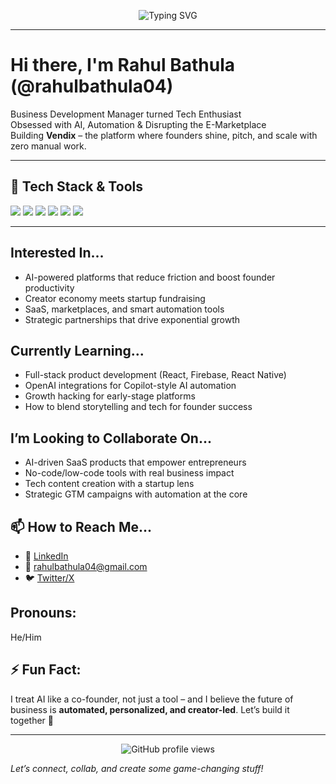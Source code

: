 <!-- Banner -->
<p align="center">
  <img src="https://readme-typing-svg.herokuapp.com?font=Fira+Code&size=26&duration=3000&pause=1000&color=00F7FF&center=true&width=900&lines=Hey+there!+I'm+Rahul+Bathula+%F0%9F%91%8B;Building+Vendix+%F0%9F%9A%80;AI-powered+automation+for+founders;Let's+disrupt+the+E-Marketplace!" alt="Typing SVG" />
</p>

---

# Hi there, I'm Rahul Bathula (@rahulbathula04)

Business Development Manager turned Tech Enthusiast  
Obsessed with AI, Automation & Disrupting the E-Marketplace  
Building **Vendix** – the platform where founders shine, pitch, and scale with zero manual work.

---

## 📌 Tech Stack & Tools
<p align="left">
  <img src="https://img.shields.io/badge/React-%2361DAFB.svg?style=for-the-badge&logo=react&logoColor=white"/>
  <img src="https://img.shields.io/badge/React_Native-20232A?style=for-the-badge&logo=react&logoColor=61DAFB"/>
  <img src="https://img.shields.io/badge/Tailwind_CSS-38B2AC?style=for-the-badge&logo=tailwind-css&logoColor=white"/>
  <img src="https://img.shields.io/badge/Firebase-FFCA28?style=for-the-badge&logo=firebase&logoColor=black"/>
  <img src="https://img.shields.io/badge/OpenAI-000000?style=for-the-badge&logo=openai&logoColor=white"/>
  <img src="https://img.shields.io/badge/GitHub-%23121011.svg?style=for-the-badge&logo=github&logoColor=white"/>
</p>

---

## Interested In...
- AI-powered platforms that reduce friction and boost founder productivity  
- Creator economy meets startup fundraising  
- SaaS, marketplaces, and smart automation tools  
- Strategic partnerships that drive exponential growth  

## Currently Learning...
- Full-stack product development (React, Firebase, React Native)  
- OpenAI integrations for Copilot-style AI automation  
- Growth hacking for early-stage platforms  
- How to blend storytelling and tech for founder success  

##  I’m Looking to Collaborate On...
- AI-driven SaaS products that empower entrepreneurs  
- No-code/low-code tools with real business impact  
- Tech content creation with a startup lens  
- Strategic GTM campaigns with automation at the core  

## 📫 How to Reach Me...
- 🔗 [LinkedIn](https://www.linkedin.com/in/rahulbathula/)
- 📧 rahulbathula04@gmail.com
- 🐦 [Twitter/X](https://twitter.com/rahulbathula04)

##  Pronouns:
He/Him

## ⚡ Fun Fact:
I treat AI like a co-founder, not just a tool – and I believe the future of business is **automated, personalized, and creator-led**. Let’s build it together 🚀

---

<p align="center">
  <img src="https://komarev.com/ghpvc/?username=rahulbathula04&style=flat-square&color=blue" alt="GitHub profile views" />
</p>

*Let’s connect, collab, and create some game-changing stuff!*
